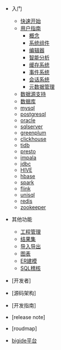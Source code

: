 - 入门
  - [快速开始](quickstart.md)
  - [用户指南](user_guide.md)
    - [概念](concept.md)
    - [系统组件](module.md)
    - [编辑器](module/editor.md)
    - [智能分析](module/intelligent_analytics.md)
    - [缓存系统](module/cache_system.md)
    - [事件系统](module/event_system.md)
    - [会话系统](module/session_system.md)
    - [元数据管理](module/metadata.md)
  - [数据源支持](datasource.md)
   - [数据库](datasource/database.md)
   - [mysql](datasource/mysql.md)
   - [postgresql](datasource/postgresql.md)
   - [oracle](datasource/oracle.md)
   - [sqlserver](datasource/sqlserver.md)
   - [greenplum](datasource/greenplum.md)
   - [clickhouse](datasource/clickhouse.md)
   - [tidb](datasource/tidb.md)
   - [presto](datasource/presto.md)
   - [impala](datasource/impala.md)
   - [jdbc](datasource/jdbc.md)
   - [HIVE](datasource/hive.md)
   - [hbase](datasource/hbase.md)
   - [spark](datasource/spark.md)
   - [flink](datasource/flink.md)
   - [unisql](datasource/unisql.md)
   - [redis](datasource/redis.md)
   - [zookeeper](datasource/zookeeper.md)

- 其他功能
    - [工程管理](feature/project.md)
    - [结果集](feature/result.md)
    - [导入导出](feature/export.md)
    - [图表](feature/charts.md)
    - [ER建模](feature/model.md)
    - [SQL稽核](feature/sqlaudit.md)



- [开发者]
- [源码架构]
- [开发指南]
- [release note]
- [roudmap]
- [bigide平台](bigide.md)
